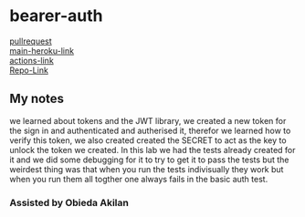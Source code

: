 # bearer-auth

[pullrequest](https://github.com/osama-abdallah/bearer-auth/pull/1)  
[main-heroku-link](https://osama-bearer-auth.herokuapp.com/)  
[actions-link](https://github.com/osama-abdallah/bearer-auth/actions)  
[Repo-Link](https://github.com/osama-abdallah/bearer-auth)

## My notes

we learned about tokens and the JWT library, we created a new token for the sign in and authenticated and autherised it, therefor we learned how to verify this token, we also created created the SECRET to act as the key to unlock the token we created. In this lab we had the tests already created for it and we did some debugging for it to try to get it to pass the tests but the weirdest thing was that when you run the tests indivisually they work but  when you run them all togther one always fails in the basic auth test.

### Assisted by Obieda Akilan
